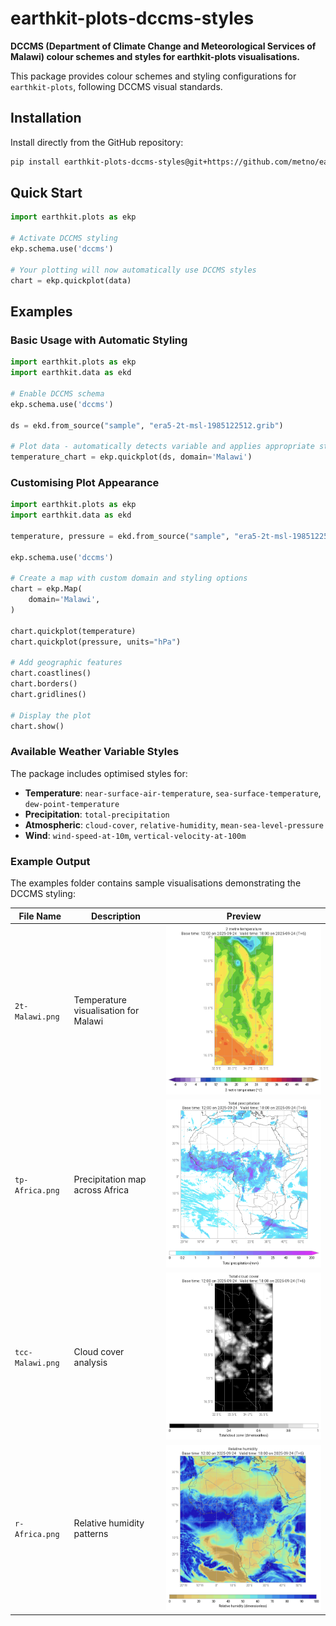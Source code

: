 # earthkit-plots-dccms-styles

**DCCMS (Department of Climate Change and Meteorological Services of Malawi) colour schemes and styles for earthkit-plots visualisations.**

This package provides  colour schemes and styling configurations for `earthkit-plots`, following DCCMS visual standards.

## Installation

Install directly from the GitHub repository:

```bash
pip install earthkit-plots-dccms-styles@git+https://github.com/metno/earthkit-plots-dccms-styles
```

## Quick Start

```python
import earthkit.plots as ekp

# Activate DCCMS styling
ekp.schema.use('dccms')

# Your plotting will now automatically use DCCMS styles
chart = ekp.quickplot(data)
```

## Examples

### Basic Usage with Automatic Styling

```python
import earthkit.plots as ekp
import earthkit.data as ekd

# Enable DCCMS schema
ekp.schema.use('dccms')

ds = ekd.from_source("sample", "era5-2t-msl-1985122512.grib")

# Plot data - automatically detects variable and applies appropriate styling
temperature_chart = ekp.quickplot(ds, domain='Malawi')

```

### Customising Plot Appearance

```python
import earthkit.plots as ekp
import earthkit.data as ekd

temperature, pressure = ekd.from_source("sample", "era5-2t-msl-1985122512.grib")

ekp.schema.use('dccms')

# Create a map with custom domain and styling options
chart = ekp.Map(
    domain='Malawi', 
)

chart.quickplot(temperature)
chart.quickplot(pressure, units="hPa")

# Add geographic features
chart.coastlines()
chart.borders()
chart.gridlines()

# Display the plot
chart.show()
```

### Available Weather Variable Styles

The package includes optimised styles for:

- **Temperature**: `near-surface-air-temperature`, `sea-surface-temperature`, `dew-point-temperature`
- **Precipitation**: `total-precipitation`
- **Atmospheric**: `cloud-cover`, `relative-humidity`, `mean-sea-level-pressure`
- **Wind**: `wind-speed-at-10m`, `vertical-velocity-at-100m`

### Example Output

The examples folder contains sample visualisations demonstrating the DCCMS styling:

| File Name         | Description                                | Preview                                   |
|-------------------|--------------------------------------------|-------------------------------------------|
| `2t-Malawi.png`   | Temperature visualisation for Malawi       | ![Temperature visualisation for Malawi](examples/2t-Malawi.png) |
| `tp-Africa.png`   | Precipitation map across Africa            | ![Precipitation map across Africa](examples/tp-Africa.png) |
| `tcc-Malawi.png`  | Cloud cover analysis                       | ![Cloud cover analysis](examples/tcc-Malawi.png) |
| `r-Africa.png`    | Relative humidity patterns                 | ![Relative humidity patterns](examples/r-Africa.png) |
